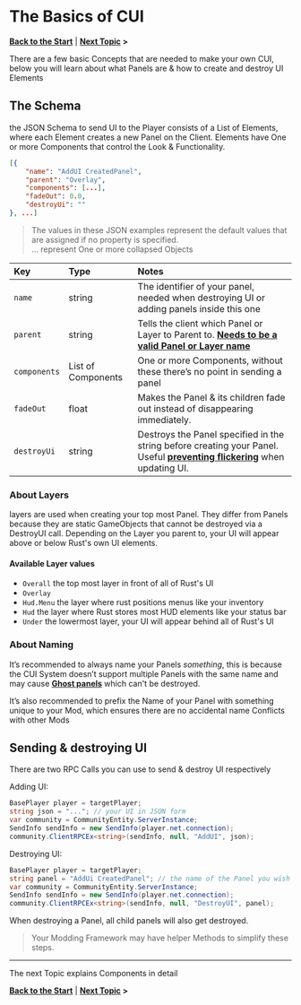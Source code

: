 # The Basics of CUI
**[Back to the Start](/README.md)** | **[Next Topic](/docs/components/README.md) >**

There are a few basic Concepts that are needed to make your own CUI, below you will learn about what Panels are & how to create and destroy UI Elements

## The Schema

the JSON Schema to send UI to the Player consists of a List of Elements, where each Element creates a new Panel on the Client. Elements have One or more Components that control the Look & Functionality.

```json
[{
	"name": "AddUI CreatedPanel",
	"parent": "Overlay",
	"components": [...],
	"fadeOut": 0.0,
	"destroyUi": ""
}, ...]
```
> The values in these JSON examples represent the default values that are assigned if no property is specified.  
> … represent One or more collapsed Objects

| Key | Type     | Notes                |
| :-- | :------- | :------------------- |
| `name` | string | The identifier of your panel, needed when destroying UI or adding panels inside this one |
| `parent` | string | Tells the client which Panel or Layer to Parent to. **[Needs to be a valid Panel or Layer name](/docs/Bugs-Tips.md#addui-unknown-parent-for-name--parent)** |
| `components` |List of Components | One or more Components, without these there’s no point in sending a panel |
| `fadeOut` | float | Makes the Panel & its children fade out instead of disappearing immediately. |
| `destroyUi` | string | Destroys the Panel specified in the string before creating your Panel. Useful **[preventing flickering](/docs/Bugs-Tips.md#flickering-when-destroying--re-sending-ui-on-the-same-frame)** when updating UI. |


### About Layers 
layers are used when creating your top most Panel. They differ from Panels because they are static GameObjects that cannot be destroyed via a DestroyUI call. Depending on the Layer you parent to, your UI will appear above or below Rust's own UI elements. 


#### Available Layer values 
- `Overall` the top most layer in front of all of Rust's UI 
- `Overlay` 
- `Hud.Menu` the layer where rust positions menus like your inventory 
- `Hud` the layer where Rust stores most HUD elements like your status bar 
- `Under` the lowermost layer, your UI will appear behind all of Rust's UI


### About Naming

It’s recommended to always name your Panels  _something_, this is because the CUI System doesn’t support multiple Panels with the same name and may cause  **[Ghost panels](/docs/Bugs-Tips.md#orphaned-ui-panels-ui-that-cant-be-destroyed-or-ghost-panels)**  which can't be destroyed.

It’s also recommended to prefix the Name of your Panel with something unique to your Mod, which ensures there are no accidental name Conflicts with other Mods


## Sending & destroying UI

There are two RPC Calls you can use to send  & destroy UI respectively

Adding UI:
```c#
BasePlayer player = targetPlayer;
string json = "..."; // your UI in JSON form
var community = CommunityEntity.ServerInstance;
SendInfo sendInfo = new SendInfo(player.net.connection);
community.ClientRPCEx<string>(sendInfo, null, "AddUI", json);
```

Destroying UI:
```c#
BasePlayer player = targetPlayer;
string panel = "AddUi CreatedPanel"; // the name of the Panel you wish to destroy
var community = CommunityEntity.ServerInstance;
SendInfo sendInfo = new SendInfo(player.net.connection);
community.ClientRPCEx<string>(sendInfo, null, "DestroyUI", panel);
```
When destroying a Panel, all child panels will also get destroyed.
> Your Modding Framework may have helper Methods to simplify these steps.

----
The next Topic explains Components in detail

**[Back to the Start](/README.md)** | **[Next Topic](/docs/components/README.md) >**

<!--stackedit_data:
eyJoaXN0b3J5IjpbOTgxOTM5MzIyLDQ1NjkzNTM2NiwtMTMxNT
M1MDA5Niw4OTcyODQwMzAsODk0NTg2OTQ4LC0xMDY0Njk1Mzky
LC00MjA0ODM2LC0xMzIxOTkzNDAyLDQ3MDY2NzExOSw2ODg2NT
I4MCwtMTE2NTg4Mzk2M119
-->